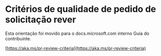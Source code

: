 # <a name="quality-criteria-for-pull-request-review"></a>Critérios de qualidade de pedido de solicitação rever

Esta orientação foi movido para o docs.microsoft.com interno Guia do contribuinte.

[https://aka.ms/pr-review-criteria](https://aka.ms/pr-review-criteria)